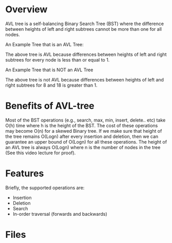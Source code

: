 # Overview
AVL tree is a self-balancing Binary Search Tree (BST) where the difference between heights of left and right subtrees cannot be more than one for all nodes.

An Example Tree that is an AVL Tree:

The above tree is AVL because differences between heights of left and right subtrees for every node is less than or equal to 1.

An Example Tree that is NOT an AVL Tree

The above tree is not AVL because differences between heights of left and right subtrees for 8 and 18 is greater than 1.

# Benefits of AVL-tree
Most of the BST operations (e.g., search, max, min, insert, delete.. etc) take O(h) time where h is the height of the BST. The cost of these operations may become O(n) for a skewed Binary tree. If we make sure that height of the tree remains O(Logn) after every insertion and deletion, then we can guarantee an upper bound of O(Logn) for all these operations. The height of an AVL tree is always O(Logn) where n is the number of nodes in the tree (See this video lecture for proof). 

# Features

Briefly, the supported operations are:

- Insertion
- Deletion
- Search
- In-order traversal (forwards and backwards)

# Files



